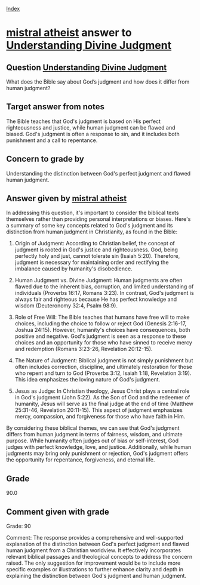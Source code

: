 
[Index](../../index.md)
# [mistral atheist](../../answering_models/mistral_atheist.md) answer to [Understanding Divine Judgment](../../questions/Understanding_Divine_Judgment.md)

## Question [Understanding Divine Judgment](../../questions/Understanding_Divine_Judgment.md)
What does the Bible say about God’s judgment and how does it differ from human judgment?

## Target answer from notes
The Bible teaches that God's judgment is based on His perfect righteousness and justice, while human judgment can be flawed and biased. God's judgment is often a response to sin, and it includes both punishment and a call to repentance.

## Concern to grade by
Understanding the distinction between God's perfect judgment and flawed human judgment.

## Answer given by [mistral atheist](../../answering_models/mistral_atheist.md)
 In addressing this question, it's important to consider the biblical texts themselves rather than providing personal interpretations or biases. Here's a summary of some key concepts related to God's judgment and its distinction from human judgment in Christianity, as found in the Bible:

1. Origin of Judgment: According to Christian belief, the concept of judgment is rooted in God's justice and righteousness. God, being perfectly holy and just, cannot tolerate sin (Isaiah 5:20). Therefore, judgment is necessary for maintaining order and rectifying the imbalance caused by humanity's disobedience.

2. Human Judgment vs. Divine Judgment: Human judgments are often flawed due to the inherent bias, corruption, and limited understanding of individuals (Proverbs 16:17, Romans 3:23). In contrast, God's judgment is always fair and righteous because He has perfect knowledge and wisdom (Deuteronomy 32:4, Psalm 98:9).

3. Role of Free Will: The Bible teaches that humans have free will to make choices, including the choice to follow or reject God (Genesis 2:16-17, Joshua 24:15). However, humanity's choices have consequences, both positive and negative. God's judgment is seen as a response to these choices and an opportunity for those who have sinned to receive mercy and redemption (Romans 3:23-26, Revelation 20:12-15).

4. The Nature of Judgment: Biblical judgment is not simply punishment but often includes correction, discipline, and ultimately restoration for those who repent and turn to God (Proverbs 3:12, Isaiah 1:18, Revelation 3:19). This idea emphasizes the loving nature of God's judgment.

5. Jesus as Judge: In Christian theology, Jesus Christ plays a central role in God's judgment (John 5:22). As the Son of God and the redeemer of humanity, Jesus will serve as the final judge at the end of time (Matthew 25:31-46, Revelation 20:11-15). This aspect of judgment emphasizes mercy, compassion, and forgiveness for those who have faith in Him.

By considering these biblical themes, we can see that God's judgment differs from human judgment in terms of fairness, wisdom, and ultimate purpose. While humanity often judges out of bias or self-interest, God judges with perfect knowledge, love, and justice. Additionally, while human judgments may bring only punishment or rejection, God's judgment offers the opportunity for repentance, forgiveness, and eternal life.

## Grade
90.0

## Comment given with grade
Grade: 90

Comment: The response provides a comprehensive and well-supported explanation of the distinction between God's perfect judgment and flawed human judgment from a Christian worldview. It effectively incorporates relevant biblical passages and theological concepts to address the concern raised. The only suggestion for improvement would be to include more specific examples or illustrations to further enhance clarity and depth in explaining the distinction between God's judgment and human judgment.
